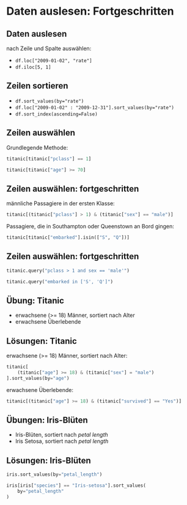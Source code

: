 # Daten auslesen: Fortgeschritten

## Daten auslesen

nach Zeile und Spalte auswählen:

- `df.loc["2009-01-02", "rate"]`
- `df.iloc[5, 1]`

## Zeilen sortieren

- `df.sort_values(by="rate")`
- `df.loc["2009-01-02" : "2009-12-31"].sort_values(by="rate")`
- `df.sort_index(ascending=False)`

## Zeilen auswählen

Grundlegende Methode:

```py
titanic[titanic["pclass"] == 1]
```

```py
titanic[titanic["age"] >= 70]
```

## Zeilen auswählen: fortgeschritten

männliche Passagiere in der ersten Klasse:

```py
titanic[(titanic["pclass"] > 1) & (titanic["sex"] == "male")]
```

Passagiere, die in Southampton oder Queenstown an Bord gingen:

```py
titanic[titanic["embarked"].isin(["S", "Q"])]
```

## Zeilen auswählen: fortgeschritten

```py
titanic.query("pclass > 1 and sex == 'male'")
```

```py
titanic.query("embarked in ['S', 'Q']")
```

## Übung: Titanic

- erwachsene (>= 18) Männer, sortiert nach Alter
- erwachsene Überlebende

## Lösungen: Titanic

erwachsene (>= 18) Männer, sortiert nach Alter:

```py
titanic[
    (titanic["age"] >= 18) & (titanic["sex"] = "male")
].sort_values(by="age")
```

erwachsene Überlebende:

```py
titanic[(titanic["age"] >= 18) & (titanic["survived"] == "Yes")]
```

## Übungen: Iris-Blüten

- Iris-Blüten, sortiert nach _petal length_
- Iris Setosa, sortiert nach _petal length_

## Lösungen: Iris-Blüten

```py
iris.sort_values(by="petal_length")
```

```py
iris[iris["species"] == "Iris-setosa"].sort_values(
    by="petal_length"
)
```
